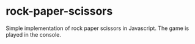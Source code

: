# rock-paper-scissors

Simple implementation of rock paper scissors in Javascript. The game is played in the console.

